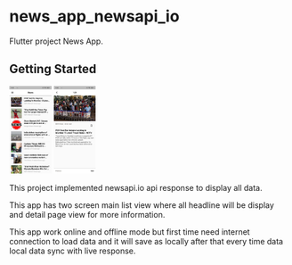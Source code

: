 # news_app_newsapi_io

Flutter project News App.

## Getting Started

<div align="left" width="100%">

 <img src="/ss/image1.jpeg" width="15%"/> 
 <img src="/ss/image2.jpeg" width="15%"/>
</div>

This project implemented newsapi.io api response to display all data.

This app has two screen main list view where all headline will be display and 
detail page view for more information.

This app work online and offline mode but first time need internet connection to load data and it will save as locally 
after that every time data local data sync with live response.




